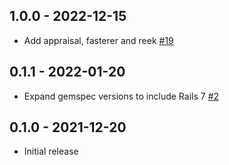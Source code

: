 ## 1.0.0 - 2022-12-15

- Add appraisal, fasterer and reek [#19](https://github.com/bambooengineering/que-unique/pull/19)

## 0.1.1 - 2022-01-20

- Expand gemspec versions to include Rails 7 [#2](https://github.com/bambooengineering/que-unique/pull/2)

## 0.1.0 - 2021-12-20

- Initial release
